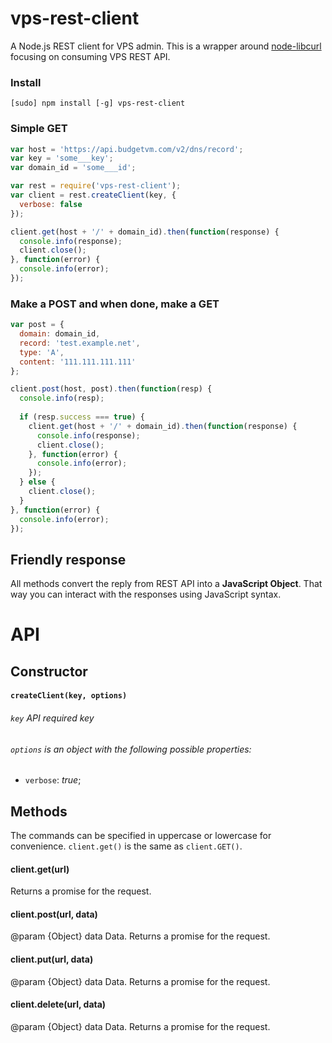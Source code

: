 # vps-rest-client
A Node.js REST client for VPS admin.
This is a wrapper around [node-libcurl](https://github.com/JCMais/node-libcurl) focusing on consuming VPS REST API.

### Install
```[sudo] npm install [-g] vps-rest-client```

### Simple GET
```javascript
var host = 'https://api.budgetvm.com/v2/dns/record';
var key = 'some___key';
var domain_id = 'some___id';

var rest = require('vps-rest-client');
var client = rest.createClient(key, {
  verbose: false
});

client.get(host + '/' + domain_id).then(function(response) {
  console.info(response);
  client.close();
}, function(error) {
  console.info(error);
});

```

### Make a POST and when done, make a GET
```javascript
var post = {
  domain: domain_id,
  record: 'test.example.net',
  type: 'A',
  content: '111.111.111.111'
};

client.post(host, post).then(function(resp) {
  console.info(resp);
  
  if (resp.success === true) {
    client.get(host + '/' + domain_id).then(function(response) {
      console.info(response);
      client.close();
    }, function(error) {
      console.info(error);
    });
  } else {
    client.close();
  }
}, function(error) {
  console.info(error);
});

```

## Friendly response
All methods convert the reply from REST API into a **JavaScript Object**.
That way you can interact with the responses using JavaScript syntax.

# API

## Constructor

#### `createClient(key, options)`

###### `key` API required key

###### `options` is an object with the following possible properties:
* `verbose`: *true*;

## Methods
The commands can be specified in uppercase or lowercase for convenience. `client.get()` is the same as `client.GET()`.

#### client.get(url)
Returns a promise for the request.

#### client.post(url, data)
@param {Object} data Data.
Returns a promise for the request.

#### client.put(url, data)
@param {Object} data Data.
Returns a promise for the request.

#### client.delete(url, data)
@param {Object} data Data.
Returns a promise for the request.
